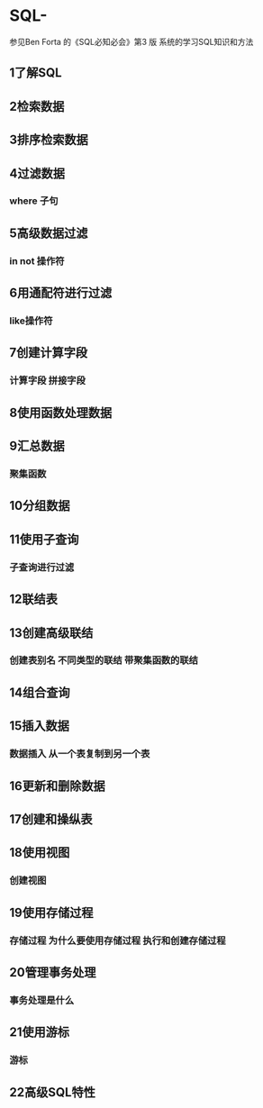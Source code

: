 # SQL-
参见Ben Forta 的《SQL必知必会》第3 版 系统的学习SQL知识和方法
## 1了解SQL
## 2检索数据
## 3排序检索数据
## 4过滤数据
### where 子句
## 5高级数据过滤
### in not 操作符
## 6用通配符进行过滤
### like操作符
## 7创建计算字段 
### 计算字段 拼接字段 
## 8使用函数处理数据
## 9汇总数据
### 聚集函数
## 10分组数据
## 11使用子查询
### 子查询进行过滤
## 12联结表
## 13创建高级联结  
### 创建表别名 不同类型的联结  带聚集函数的联结  
## 14组合查询
## 15插入数据
### 数据插入 从一个表复制到另一个表
## 16更新和删除数据
## 17创建和操纵表
## 18使用视图
### 创建视图
## 19使用存储过程
### 存储过程 为什么要使用存储过程 执行和创建存储过程
## 20管理事务处理 
### 事务处理是什么
## 21使用游标
### 游标
## 22高级SQL特性


